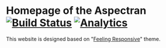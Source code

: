 # Homepage of the Aspectran [![Build Status](https://travis-ci.org/aspectran/aspectran.github.io.svg)](https://travis-ci.org/aspectran/aspectran.github.io) [![Analytics](https://ga-beacon.appspot.com/UA-66807210-3/aspectran-github-io/readme?pixel)](https://github.com/aspectran/aspectran.github.io)

This website is designed based on "[Feeling Responsive](https://phlow.github.io/feeling-responsive/)" theme.

